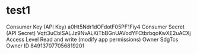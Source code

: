 # test1

Consumer Key (API Key)	a0Ht5Ndr1dOFdotF05PF1Fiy4
Consumer Secret (API Secret)	Vqtt3uCblSALJz9NvALKiTbBGnUAVodYFCtbrbqoKwXE2uACXj
Access Level	Read and write (modify app permissions)
Owner	SdgTcs
Owner ID	849137077056819201
